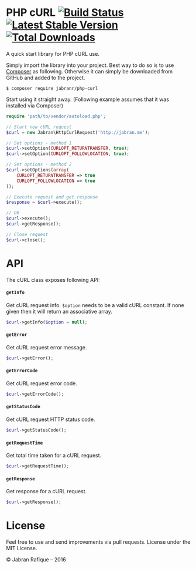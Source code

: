 # PHP cURL [![Build Status](https://travis-ci.org/jabranr/php-curl.svg?branch=master)](https://travis-ci.org/jabranr/php-curl) [![Latest Stable Version](https://poser.pugx.org/jabranr/php-curl/v/stable.svg)](https://packagist.org/packages/php-curl/php-curl) [![Total Downloads](https://poser.pugx.org/jabranr/php-curl/downloads.svg)](https://packagist.org/packages/jabranr/php-curl)

A quick start library for PHP cURL use.

Simply import the library into your project. Best way to do so is to use [Composer](http://getcomposer.org) as following. Otherwise it can simply be downloaded from GitHub and added to the project.

```shell
$ composer require jabranr/php-curl
```

Start using it straight away. (Following example assumes that it was installed via Composer)

```php
require 'path/to/vendor/autoload.php';

// Start new cURL request
$curl = new Jabran\HttpCurlRequest('http://jabran.me');

// Set options - method 1
$curl->setOption(CURLOPT_RETURNTRANSFER, true);
$curl->setOption(CURLOPT_FOLLOWLOCATION, true);

// Set options - method 2
$curl->setOptions(array(
    CURLOPT_RETURNTRANSFER => true
    CURLOPT_FOLLOWLOCATION => true
));

// Execute request and get response
$response = $curl->execute();

// OR
$curl->execute();
$curl->getResponse();

// Close request
$curl->close();
```


# API

The cURL class exposes following API:

#### `getInfo`

Get cURL request info. `$option` needs to be a valid cURL constant. If none given then it will return an associative array.

```php
$curl->getInfo($option = null);
```


#### `getError`

Get cURL request error message.

```php
$curl->getError();
```


#### `getErrorCode`

Get cURL request error code.

```php
$curl->getErrorCode();
```


#### `getStatusCode`

Get cURL request HTTP status code.

```php
$curl->getStatusCode();
```


#### `getRequestTime`

Get total time taken for a cURL request.

```php
$curl->getRequestTime();
```


#### `getResponse`

Get response for a cURL request.

```php
$curl->getResponse();
```


# License
Feel free to use and send improvements via pull requests. License under the MIT License.

&copy; Jabran Rafique &ndash; 2016
